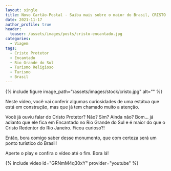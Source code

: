 ```yaml
---
layout: single
title: Novo Cartão-Postal - Saiba mais sobre o maior do Brasil, CRISTO PROTETOR de ENCANTADO (RS)
date: 2021-11-17
author_profile: true
header:
  teaser: /assets/images/posts/cristo-encantado.jpg
categories: 
  - Viagem 
tags:
  - Cristo Protetor
  - Encantado
  - Rio Grande do Sul
  - Turismo Religioso
  - Turismo
  - Brasil
---
```


{% include figure image_path="/assets/images/stock/cristo.jpg" alt=""  %}

Neste vídeo, você vai conferir algumas curiosidades de uma estátua que está em construção, mas que já tem chamado muito a atenção.

Você já ouviu falar do Cristo Protetor? Não? Sim? Ainda não? Bom… já adianto que ele fica em Encantado no Rio Grande do Sul e é maior do que o Cristo Redentor do Rio Janeiro. Ficou curioso?!

Então, bora comigo saber desse monumento, que com certeza será um ponto turístico do Brasil!

Aperte o play e confira o vídeo até o fim. Bora lá!

{% include video id="GRNmM4q30xY" provider="youtube" %}